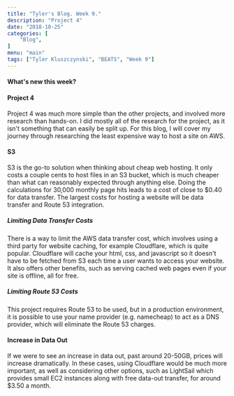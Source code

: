 ```yaml
--- 
title: "Tyler's Blog. Week 9." 
description: "Project 4" 
date: "2018-10-25" 
categories: [ 
    "Blog",
] 
menu: "main" 
tags: ["Tyler Kluszczynski", "BEATS", "Week 9"]
---
```


#### What's new this week?

#### Project 4
Project 4 was much more simple than the other projects, and involved more research than hands-on. I did mostly all of the research for the project, as it isn't something that can easily be split up. For this blog, I will cover my journey through researching the least expensive way to host a site on AWS.

#### S3
S3 is the go-to solution when thinking about cheap web hosting. It only costs a couple cents to host files in an S3 bucket, which is much cheaper than what can reasonably expected through anything else. Doing the calculations for 30,000 monthly page hits leads to a cost of close to $0.40 for data transfer. The largest costs for hosting a website will be data transfer and Route 53 integration. 

##### Limiting Data Transfer Costs
There is a way to limit the AWS data transfer cost, which involves using a third party for website caching, for example Cloudflare, which is quite popular. Cloudflare will cache your html, css, and javascript so it doesn't have to be fetched from S3 each time a user wants to access your website. It also offers other benefits, such as serving cached web pages even if your site is offline, all for free.

##### Limiting Route 53 Costs
This project requires Route 53 to be used, but in a production environment, it is possible to use your name provider (e.g. namecheap) to act as a DNS provider, which will eliminate the Route 53 charges.

#### Increase in Data Out
If we were to see an increase in data out, past around 20-50GB, prices will increase dramatically. In these cases, using Cloudflare would be much more important, as well as considering other options, such as LightSail which provides small EC2 instances along with free data-out transfer, for around $3.50 a month. 
